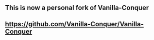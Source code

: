 ## This is now a personal fork of Vanilla-Conquer
## https://github.com/Vanilla-Conquer/Vanilla-Conquer